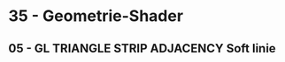 <!DOCTYPE html>
<html>
    <b><h1>35 - Geometrie-Shader</h1></b>
    <b><h2>05 - GL TRIANGLE STRIP ADJACENCY Soft linie</h2></b>
<pre><code></pre></code>

</html>
